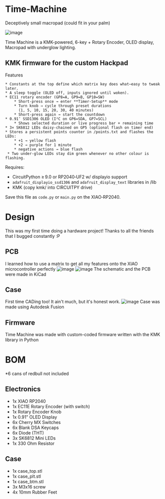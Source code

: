 # Time-Machine
Deceptively small macropad (could fit in your palm)

![image](https://github.com/user-attachments/assets/f33d87a3-e40c-47d5-a0a7-2164a2c59ac9)

Time Machine is a KMK-powered, 6-key + Rotary Encoder, OLED display, Macropad with underglow lighting. 


KMK firmware for the custom Hackpad
-----------------------------------
Features
~~~~~~~~
* Constants at the top define which matrix key does what—easy to tweak later.
* A sleep toggle (OLED off, inputs ignored until woken).
* EC11 rotary encoder (GP8=A, GP9=B, GP10=SW)
    * Short‑press once → enter **Timer‑Setup** mode
    * Turn knob → cycle through preset durations
      (1, 5, 10, 15, 20, 30, 40 minutes)
    * Short‑press again → start the countdown
* 0.91″ SSD1306 OLED (I²C on GP6=SDA, GP7=SCL)
    * Shows selected duration or live progress bar + remaining time
* 3× SK6812 LEDs daisy‑chained on GP5 (optional flash on timer end)
* Stores a persistent points counter in /points.txt and flashes the LEDs:
    * +1 → yellow flash
    * +2 → purple for 1 minute
    * negative actions → blue flash
 * Two under‑glow LEDs stay dim green whenever no other colour is flashing.
~~~~~~~~~~

Requires:
* CircuitPython ≥ 9.0 or RP2040‑UF2 w/ displayio support
* `adafruit_displayio_ssd1306` and `adafruit_display_text` libraries in /lib
* KMK (copy kmk/ into CIRCUITPY drive)

Save this file as `code.py` or `main.py` on the XIAO‑RP2040.



# Design
This was my first time doing a hardware project! Thanks to all the friends that I bugged constantly :P

## PCB
I learned how to use a matrix to get all my features onto the XIAO microcontroller perfectly
![image](https://github.com/user-attachments/assets/d8574200-8297-4ece-b1d0-8506bd8c1c5f)
![image](https://github.com/user-attachments/assets/4e7ec694-4a71-4d11-887b-7e6afa26e2ec)
The schematic and the PCB were made in KiCad

## Case
First time CADing too! It ain't much, but it's honest work.
![image](https://github.com/user-attachments/assets/cc13083d-e474-4958-8925-a6cd7e525abf)
Case was made using Autodesk Fusion

## Firmware
Time Machine was made with custom-coded firmware written with the KMK library in Python

# BOM
*6 cans of redbull not included

## Electronics
* 1x XIAO RP2040
* 1x EC11E Rotary Encoder (with switch)
* 1x Rotary Encoder Knob
* 1x 0.91" OLED Display
* 6x Cherry MX Switches
* 6x Blank DSA Keycaps
* 6x Diode (THT)
* 3x SK6812 Mini LEDs
* 1x 330 Ohm Resistor

## Case
* 1x case_top.stl
* 1x case_plt.stl
* 1x case_btm.stl
* 3x M3x16 screw
* 4x 10mm Rubber Feet


